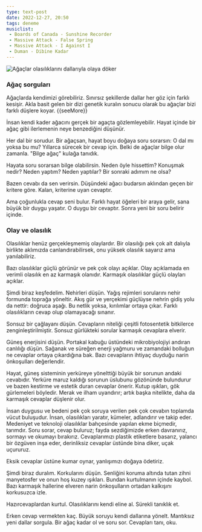 ```yaml
---
type: text-post
date: 2022-12-27, 20:50
tags: deneme
musiclist:
 - Boards of Canada - Sunshine Recorder
 - Massive Attack - False Spring
 - Massive Attack - I Against I
 - Duman - Dibine Kadar
---
```


![Ağaçlar olasılıklarını dallarıyla olaya döker](/turkce/olay-ve-olasilik/sorgular.jpg)

### Ağaç sorguları

Ağaçlarda kendimizi görebiliriz. Sınırsız şekillerde dallar her göz için farklı kesişir.
Akla basit gelen bir dizi genetik kuralın sonucu olarak bu ağaçlar bizi farklı düşlere koyar.
{{seeMore}}

İnsan kendi kader ağacını gerçek bir agaçta gözlemleyebilir. Hayat içinde bir ağaç gibi
ilerlemenin neye benzediğini düşünür.

Her dal bir sorudur. Bir ağaçsan, hayat boyu doğaya soru sorarsın: O dal mı yoksa bu mu?
Yıllarca sürecek bir cevap için. Belki de ağaçlar bilge olur zamanla. "Bilge ağaç" kulağa tanıdık.

Hayata soru sorarsan bilge olabilirsin. Neden öyle hissettim? Konuşmak nedir?
Neden yaptım? Neden yaptılar? Bir sonraki adımım ne olsa?

Bazen cevabı da sen verirsin. Düşündeki ağacı budarsın aklından geçen bir kritere göre.
Kalan, kriterine uyan cevaptır.

Ama çoğunlukla cevap seni bulur. Farklı hayat öğeleri bir araya gelir, sana büyük bir
duygu yaşatır. O duygu bir cevaptır. Sonra yeni bir soru belirir içinde.

### Olay ve olasılık

Olasılıklar henüz gerçekleşmemiş olaylardır. Bir olasılığı pek çok alt dalıyla birlikte
aklımızda canlandırabilirsek, onu yüksek olasılık sayarız ama yanılabiliriz.

Bazı olasılıklar güçlü görünür ve pek çok olayı açıklar. Olay açıklamada en verimli
olasılık en az karmaşık olanıdır. Karmaşık olasılıklar güçlü olayları açıklar.

Şimdi biraz keşfedelim. Nehirleri düşün. Yağış rejimleri sorularını nehir formunda
toprağa yöneltir. Akış gür ve yerçekimi güçlüyse nehrin gidiş yolu da nettir: doğruca
aşağı. Bu netlik yoksa, kırılımlar ortaya çıkar. Farklı olasılıkların cevap olup olamayacağı
sınanır.

Sonsuz bir çağlayanı düşün. Cevapların niteliği çeşitli fotosentetik bitkilerce
zenginleştirilmiştir. Sonsuz gürlükteki sorular karmaşık cevaplara elverir.

Güneş enerjisini düşün. Portakal kabuğu üstündeki mikrobiyolojiyi andıran canlılığı düşün.
Sağanak ve süreğen enerji yağmuru ve zamandaki bolluğun ne cevaplar ortaya çıkardığına bak.
Bazı cevapların ihtiyaç duyduğu narin önkoşulları değerlendir.

Hayat, güneş sisteminin yerküreye yönelttiği büyük bir sorunun andaki cevabıdır.
Yerküre maruz kaldığı sorunun üslubunu gözönünde bulundurur ve bazen kestirme
ve estetik duran cevaplar önerir. Kutup ışıkları, gök gürlemeleri böyledir. Merak
ve ilham uyandırır; artık başka nitelikte, daha da karmaşık cevaplar düşlenir olur.

İnsan duygusu ve bedeni pek çok soruya verilen pek çok cevabın toplamda vücut buluşudur.
İnsan, olasılıkları yaratır, kümeler, adlandırır ve takip eder. Medeniyet ve teknoloji
olasılıklar bahçesinde yapılan ekme biçmedir, tarımdır. Soru sorar, cevap buluruz;
fayda sezdiğimizde erken davranırız, sormayı ve okumayı bırakırız. Cevaplarımızı
plastik etiketlere basarız, yalancı bir özgüven inşa eder, derinliksiz cevaplar
üstünde bina diker, uçak uçururuz.

Eksik cevaplar üstüne kumar oynar, yanlışımızı doğaya ödetiriz.

Şimdi biraz duralım. Korkularını düşün. Senliğini koruma altında tutan zihni
manyetosfer ve onun hoş kuzey ışıkları. Bundan kurtulmanın içinde kaybol. Bazı karmaşık
hallerine elveren narin önkoşulların ortadan kalkışını korkusuzca izle.

Hazırcevaplardan kurtul. Olasılıklarını kendi eline al. Sürekli tanıklık et.

Erken cevap vermekten kaç. Büyük soruyu kendi dallarına yönelt. Mantıksız yeni dallar
sorgula. Bir ağaç kadar ol ve soru sor. Cevapları tanı, oku.
